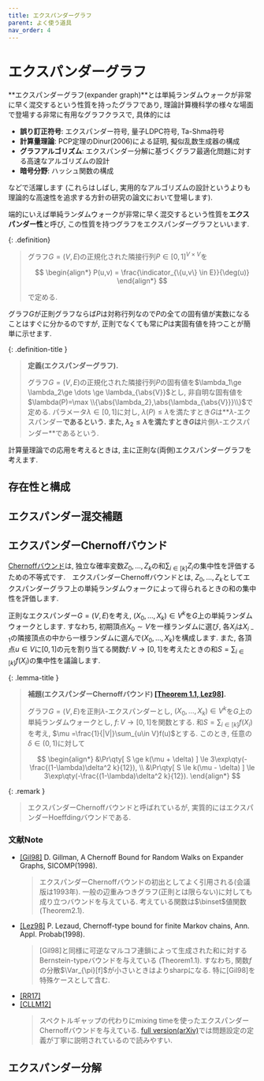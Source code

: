 ```yaml
---
title: エクスパンダーグラフ
parent: よく使う道具
nav_order: 4
---
```


# エクスパンダーグラフ

**エクスパンダーグラフ(expander graph)**とは単純ランダムウォークが非常に早く混交するという性質を持ったグラフであり, 理論計算機科学の様々な場面で登場する非常に有用なグラフクラスで,
具体的には
- **誤り訂正符号**: エクスパンダー符号, 量子LDPC符号, Ta-Shma符号
- **計算量理論**: PCP定理のDinur(2006)による証明, 擬似乱数生成器の構成
- **グラフアルゴリズム**: エクスパンダー分解に基づくグラフ最適化問題に対する高速なアルゴリズムの設計
- **暗号分野**: ハッシュ関数の構成

などで活躍します (これらはしばし, 実用的なアルゴリズムの設計というよりも理論的な高速性を追求する方針の研究の論文において登場します).

端的にいえば単純ランダムウォークが非常に早く混交するという性質を**エクスパンダー性**と呼び, この性質を持つグラフをエクスパンダーグラフといいます.

{: .definition}
> グラフ$G=(V,E)$の正規化された隣接行列$P\in[0,1]^{V\times V}$を
> 
> $$
  \begin{align*}
    P(u,v) = \frac{\indicator_{\{u,v\} \in E}}{\deg(u)}
  \end{align*}
> $$
>
> で定める.

グラフ$G$が正則グラフならば$P$は対称行列なので$P$の全ての固有値が実数になることはすぐに分かるのですが, 正則でなくても常に$P$は実固有値を持つことが簡単に示せます.

{: .definition-title }
> **定義(エクスパンダーグラフ).**
>
> グラフ$G=(V,E)$の正規化された隣接行列$P$の固有値を$\lambda_1\ge \lambda_2\ge \dots \ge \lambda_{\abs{V}}$とし, 非自明な固有値を$\lambda(P)=\max \\{\abs{\lambda_2},\abs{\lambda_{\abs{V}}}\\}$で定める.
> パラメータ$\lambda\in[0,1]$に対し, $\lambda(P)\le \lambda$を満たすとき$G$は**$\lambda$-エクスパンダー**であるという.
> また, $\lambda_2\le \lambda$を満たすとき$G$は**片側$\lambda$-エクスパンダー**であるという.

計算量理論での応用を考えるときは, 主に正則な(両側)エクスパンダーグラフを考えます.

## 存在性と構成

## エクスパンダー混交補題

## エクスパンダーChernoffバウンド

[Chernoffバウンド]({{site.baseurl}}/docs/tools/prob_inequalities#chernoffbound)は, 独立な確率変数$Z_0,\dots,Z_k$の和$\sum_{i\in[k]}Z_i$の集中性を評価するための不等式です.　エクスパンダーChernoffバウンドとは, $Z_0,\dots,Z_k$としてエクスパンダーグラフ上の単純ランダムウォークによって得られるときの和の集中性を評価します.

正則なエクスパンダー$G=(V,E)$を考え, $(X_0,\dots,X_k) \in V^k$を$G$上の単純ランダムウォークとします.
すなわち, 初期頂点$X_0\sim V$を一様ランダムに選び, 各$X_i$は$X_{i-1}$の隣接頂点の中から一様ランダムに選んで$(X_0,\dots,X_k)$を構成します.
また, 各頂点$u\in V$に$[0,1]$の元を割り当てる関数$f\colon V\to[0,1]$を考えたときの和$S = \sum_{i\in[k]}f(X_i)$の集中性を議論します.

{: .lemma-title }
> **補題(エクスパンダーChernoffバウンド) [[Theorem 1.1, Lez98]](#文献note).**
>
> グラフ$G=(V,E)$を正則$\lambda$-エクスパンダーとし, $(X_0,\dots,X_k) \in V^k$を$G$上の単純ランダムウォークとし, $f\colon V\to[0,1]$を関数とする.
> 和$S = \sum_{i\in[k]}f(X_i)$を考え, $\mu =\frac{1}{|V|}\sum_{u\in V}f(u)$とする.
> このとき, 任意の$\delta\in(0,1)$に対して
> 
> $$
  \begin{align*}
    &\Pr\qty[ S \ge k(\mu + \delta) ] \le 3\exp\qty(-\frac{(1-\lambda)\delta^2 k}{12}), \\
    &\Pr\qty[ S \le k(\mu - \delta) ] \le 3\exp\qty(-\frac{(1-\lambda)\delta^2 k}{12}).
  \end{align*}
> $$

{: .remark }
> エクスパンダーChernoffバウンドと呼ばれているが, 実質的にはエクスパンダーHoeffdingバウンドである.

### 文献Note
- [[Gil98]](https://epubs.siam.org/doi/10.1137/S0097539794268765) D. Gillman, A Chernoff Bound for Random Walks on Expander Graphs, SICOMP(1998).
  > エクスパンダーChernoffバウンドの初出としてよく引用される(会議版は1993年). 一般の辺重みつきグラフ(正則とは限らない)に対しても成り立つバウンドを与えている. 考えている関数は$\binset$値関数 (Theorem2.1).
- [[Lez98]](https://projecteuclid.org/journals/annals-of-applied-probability/volume-8/issue-3/Chernoff-type-bound-for-finite-Markov-chains/10.1214/aoap/1028903453.full) P. Lezaud, Chernoff-type bound for finite Markov chains, Ann. Appl. Probab(1998).
  > [Gil98]と同様に可逆なマルコフ連鎖によって生成された和に対するBernstein-typeバウンドを与えている (Theorem1.1). すなわち, 関数$f$の分散$\Var_{\pi}[f]$が小さいときはよりsharpになる. 特に[Gil98]を特殊ケースとして含む.
- [[RR17]](https://arxiv.org/abs/1703.10205)
- [[CLLM12]](https://drops.dagstuhl.de/entities/document/10.4230/LIPIcs.STACS.2012.124)
  > スペクトルギャップの代わりにmixing timeを使ったエクスパンダーChernoffバウンドを与えている. [full version(arXiv)](https://arxiv.org/abs/1201.0559)では問題設定の定義が丁寧に説明されているので読みやすい.


## エクスパンダー分解